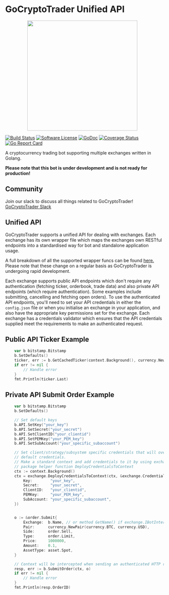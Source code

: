 # GoCryptoTrader Unified API

<img src="https://github.com/thrasher-corp/gocryptotrader/blob/master/web/src/assets/page-logo.png?raw=true" width="350px" height="350px" hspace="70">

[![Build Status](https://github.com/thrasher-corp/gocryptotrader/actions/workflows/tests.yml/badge.svg?branch=master)](https://github.com/thrasher-corp/gocryptotrader/actions/workflows/tests.yml)
[![Software License](https://img.shields.io/badge/License-MIT-orange.svg?style=flat-square)](https://github.com/thrasher-corp/gocryptotrader/blob/master/LICENSE)
[![GoDoc](https://godoc.org/github.com/thrasher-corp/gocryptotrader?status.svg)](https://godoc.org/github.com/thrasher-corp/gocryptotrader)
[![Coverage Status](https://codecov.io/gh/thrasher-corp/gocryptotrader/graph/badge.svg?token=41784B23TS)](https://codecov.io/gh/thrasher-corp/gocryptotrader)
[![Go Report Card](https://goreportcard.com/badge/github.com/thrasher-corp/gocryptotrader)](https://goreportcard.com/report/github.com/thrasher-corp/gocryptotrader)

A cryptocurrency trading bot supporting multiple exchanges written in Golang.

**Please note that this bot is under development and is not ready for production!**

## Community

Join our slack to discuss all things related to GoCryptoTrader! [GoCryptoTrader Slack](https://join.slack.com/t/gocryptotrader/shared_invite/enQtNTQ5NDAxMjA2Mjc5LTc5ZDE1ZTNiOGM3ZGMyMmY1NTAxYWZhODE0MWM5N2JlZDk1NDU0YTViYzk4NTk3OTRiMDQzNGQ1YTc4YmRlMTk)

## Unified API

GoCryptoTrader supports a unified API for dealing with exchanges. Each exchange
has its own wrapper file which maps the exchanges own RESTful endpoints into a
standardised way for bot and standalone application usage.

A full breakdown of all the supported wrapper funcs can be found [here.](https://github.com/thrasher-corp/gocryptotrader/blob/master/exchanges/interfaces.go#L21)
Please note that these change on a regular basis as GoCryptoTrader is undergoing
rapid development.

Each exchange supports public API endpoints which don't require any authentication
(fetching ticker, orderbook, trade data) and also private API endpoints (which
require authentication). Some examples include submitting, cancelling and fetching
open orders). To use the authenticated API endpoints, you'll need to set your API
credentials in either the `config.json` file or when you initialise an exchange in
your application, and also have the appropriate key permissions set for the exchange.
Each exchange has a credentials validator which ensures that the API credentials
supplied meet the requirements to make an authenticated request.

## Public API Ticker Example

```go
    var b bitstamp.Bitstamp
    b.SetDefaults()
    ticker, err := b.GetCachedTicker(context.Background(), currency.NewPair(currency.BTC, currency.USD), asset.Spot)
    if err != nil {
        // Handle error
    }
    fmt.Println(ticker.Last)
```

## Private API Submit Order Example

```go
    var b bitstamp.Bitstamp
    b.SetDefaults()

    // Set default keys 
    b.API.SetKey("your_key") 
    b.API.SetSecret("your_secret") 
    b.API.SetClientID("your_clientid")
    b.API.SetPEMKey("your_PEM_key")
    b.API.SetSubAccount("your_specific_subaccount")

    // Set client/strategy/subsystem specific credentials that will override
    // default credentials.
    // Make a standard context and add credentials to it by using exchange 
    // package helper function DeployCredentialsToContext
    ctx := context.Background() 
    ctx = exchange.DeployCredentialsToContext(ctx, &exchange.Credentials{
        Key:        "your_key",
        Secret:     "your_secret",
        ClientID:   "your_clientid",
        PEMKey:     "your_PEM_key",
        SubAccount: "your_specific_subaccount",
    })


    o := &order.Submit{
        Exchange:  b.Name, // or method GetName() if exchange.IBotInterface
        Pair:      currency.NewPair(currency.BTC, currency.USD),
        Side:      order.Sell,
        Type:      order.Limit,
        Price:     1000000,
        Amount:    0.1,
        AssetType: asset.Spot,
    }

    // Context will be intercepted when sending an authenticated HTTP request. 
    resp, err := b.SubmitOrder(ctx, o)
    if err != nil {
        // Handle error
    }
    fmt.Println(resp.OrderID)
```

